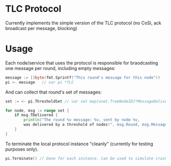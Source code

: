 # TLC Protocol

Currently implements the simple version of the TLC protocol
(no CoSi, ack broadcast per message, blocking)

# Usage

Each node/service that uses the protocol is responsible for braodcasting one message per round,
including empty messages:

```go
message := []byte(fmt.Sprintf("This round's message for this node"))
pi <- message	// var pi *TLC
```

And can collect that round's set of messages:

```go
set := <- pi.ThresholdSet // var set map[onet.TreeNodeID]*MessageDelivered

for node, msg := range set {
	if msg.TDelivered {
		println("The round %v message: %v, sent by node %v,
		was delivered by a threshold of nodes!", msg.Round, msg.Message, node)
	}
}
```

To terminate the local protocol instance "cleanly" (currently for testing purposes only).
```go
pi.Terminate() // Done for each instance. Can be used to simulate crashes. 
```


